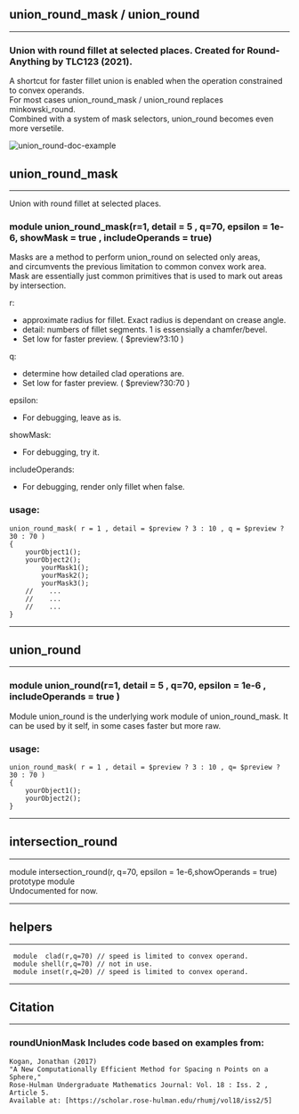 ## union_round_mask / union_round  
---
### Union with round fillet at selected places. Created for Round-Anything by TLC123 (2021).  
A shortcut for faster fillet union is enabled when the operation constrained to convex operands.  
For most cases union_round_mask / union_round replaces minkowski_round.  
Combined with a system of mask selectors, union_round becomes even more versetile.

![union_round-doc-example](https://user-images.githubusercontent.com/10944617/130456818-c5fd43d1-e6df-4e88-8474-aed1a0c3ca31.png)

## union_round_mask 
---
Union with round fillet at selected places.
### module union_round_mask(r=1, detail = 5 , q=70, epsilon = 1e-6, showMask = true , includeOperands = true) 

Masks are a method to perform union_round on selected only areas,  
and circumvents the previous limitation to common convex work area.  
Mask are essentially just common primitives that is used to mark out areas by intersection.

r:  
   * approximate radius for fillet. Exact radius is dependant on crease angle.  
   * detail: numbers of fillet segments. 1 is essensially  a chamfer/bevel.      
   * Set low for faster preview. ( $preview?3:10 )

q:  
   * determine how detailed clad operations are.    
   * Set low for faster preview. ( $preview?30:70 )

epsilon:   
   * For debugging, leave as is.

showMask:  
   * For debugging, try it.
   
includeOperands:  
   * For debugging, render only fillet when false.

### usage:
````
union_round_mask( r = 1 , detail = $preview ? 3 : 10 , q = $preview ? 30 : 70 )
{
    yourObject1();
    yourObject2();
        yourMask1();
        yourMask2();
        yourMask3();
    //    ...
    //    ...
    //    ...
}
````

---
## union_round
---
### module union_round(r=1, detail = 5 , q=70,  epsilon = 1e-6 , includeOperands = true )

Module union_round is the underlying work module of union_round_mask. 
It can be used by it self, in some cases faster but more raw.

### usage:
````
union_round_mask( r = 1 , detail = $preview ? 3 : 10 , q= $preview ? 30 : 70 )
{
    yourObject1();
    yourObject2();
}
````

---
## intersection_round
---
module intersection_round(r, q=70,  epsilon = 1e-6,showOperands = true) 
prototype module  
Undocumented for now.  

--- 
## helpers
---
````
 module  clad(r,q=70) // speed is limited to convex operand.   
 module shell(r,q=70) // not in use.   
 module inset(r,q=20) // speed is limited to convex operand.   
````
---
## Citation        
---
### roundUnionMask Includes code based on examples from:  
    Kogan, Jonathan (2017)  
    "A New Computationally Efficient Method for Spacing n Points on a Sphere,"  
    Rose-Hulman Undergraduate Mathematics Journal: Vol. 18 : Iss. 2 , Article 5.  
    Available at: [https://scholar.rose-hulman.edu/rhumj/vol18/iss2/5]  
